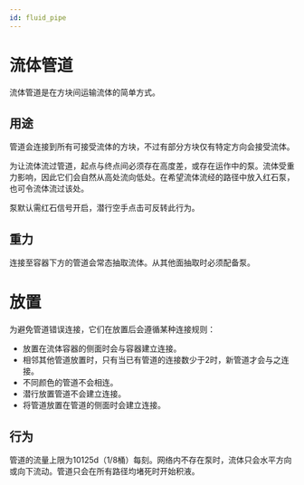 ```yaml
---
id: fluid_pipe
---
```

# 流体管道

流体管道是在方块间运输流体的简单方式。

## 用途

管道会连接到所有可接受流体的方块，不过有部分方块仅有特定方向会接受流体。

为让流体流过管道，起点与终点间必须存在高度差，或存在运作中的泵。流体受重力影响，因此它们会自然从高处流向低处。在希望流体流经的路径中放入红石泵，也可令流体流过该处。

泵默认需红石信号开启，潜行空手点击可反转此行为。

## 重力

连接至容器下方的管道会常态抽取流体。从其他面抽取时必须配备泵。

# 放置

为避免管道错误连接，它们在放置后会遵循某种连接规则：

- 放置在流体容器的侧面时会与容器建立连接。
- 相邻其他管道放置时，只有当已有管道的连接数少于2时，新管道才会与之连接。
- 不同颜色的管道不会相连。
- 潜行放置管道不会建立连接。
- 将管道放置在管道的侧面时会建立连接。

## 行为

管道的流量上限为10125d（1/8桶）每刻。网络内不存在泵时，流体只会水平方向或向下流动。管道只会在所有路径均堵死时开始积液。
